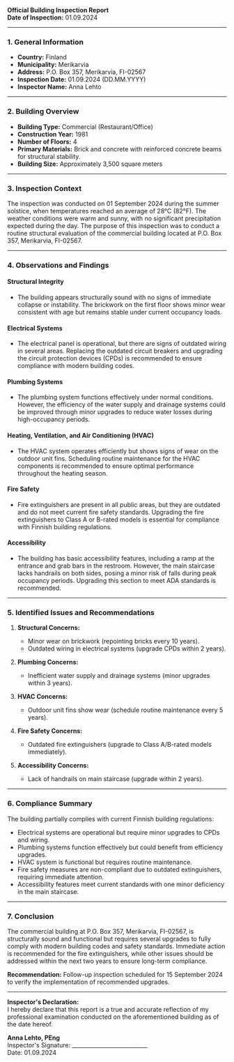 

**Official Building Inspection Report**  
**Date of Inspection:** 01.09.2024  

---

### **1. General Information**  
- **Country:** Finland  
- **Municipality:** Merikarvia  
- **Address:** P.O. Box 357, Merikarvia, FI-02567  
- **Inspection Date:** 01.09.2024 (DD.MM.YYYY)  
- **Inspector Name:** Anna Lehto  

---

### **2. Building Overview**  
- **Building Type:** Commercial (Restaurant/Office)  
- **Construction Year:** 1981  
- **Number of Floors:** 4  
- **Primary Materials:** Brick and concrete with reinforced concrete beams for structural stability.  
- **Building Size:** Approximately 3,500 square meters  

---

### **3. Inspection Context**  
The inspection was conducted on 01 September 2024 during the summer solstice, when temperatures reached an average of 28°C (82°F). The weather conditions were warm and sunny, with no significant precipitation expected during the day. The purpose of this inspection was to conduct a routine structural evaluation of the commercial building located at P.O. Box 357, Merikarvia, FI-02567.

---

### **4. Observations and Findings**  

#### **Structural Integrity**  
- The building appears structurally sound with no signs of immediate collapse or instability. The brickwork on the first floor shows minor wear consistent with age but remains stable under current occupancy loads.  

#### **Electrical Systems**  
- The electrical panel is operational, but there are signs of outdated wiring in several areas. Replacing the outdated circuit breakers and upgrading the circuit protection devices (CPDs) is recommended to ensure compliance with modern building codes.  

#### **Plumbing Systems**  
- The plumbing system functions effectively under normal conditions. However, the efficiency of the water supply and drainage systems could be improved through minor upgrades to reduce water losses during high-occupancy periods.  

#### **Heating, Ventilation, and Air Conditioning (HVAC)**  
- The HVAC system operates efficiently but shows signs of wear on the outdoor unit fins. Scheduling routine maintenance for the HVAC components is recommended to ensure optimal performance throughout the heating season.  

#### **Fire Safety**  
- Fire extinguishers are present in all public areas, but they are outdated and do not meet current fire safety standards. Upgrading the fire extinguishers to Class A or B-rated models is essential for compliance with Finnish building regulations.  

#### **Accessibility**  
- The building has basic accessibility features, including a ramp at the entrance and grab bars in the restroom. However, the main staircase lacks handrails on both sides, posing a minor risk of falls during peak occupancy periods. Upgrading this section to meet ADA standards is recommended.  

---

### **5. Identified Issues and Recommendations**  
1. **Structural Concerns:**  
   - Minor wear on brickwork (repointing bricks every 10 years).  
   - Outdated wiring in electrical systems (upgrade CPDs within 2 years).  

2. **Plumbing Concerns:**  
   - Inefficient water supply and drainage systems (minor upgrades within 3 years).  

3. **HVAC Concerns:**  
   - Outdoor unit fins show wear (schedule routine maintenance every 5 years).  

4. **Fire Safety Concerns:**  
   - Outdated fire extinguishers (upgrade to Class A/B-rated models immediately).  

5. **Accessibility Concerns:**  
   - Lack of handrails on main staircase (upgrade within 2 years).  

---

### **6. Compliance Summary**  
The building partially complies with current Finnish building regulations:  
- Electrical systems are operational but require minor upgrades to CPDs and wiring.  
- Plumbing systems function effectively but could benefit from efficiency upgrades.  
- HVAC system is functional but requires routine maintenance.  
- Fire safety measures are non-compliant due to outdated extinguishers, requiring immediate attention.  
- Accessibility features meet current standards with one minor deficiency in the main staircase.  

---

### **7. Conclusion**  
The commercial building at P.O. Box 357, Merikarvia, FI-02567, is structurally sound and functional but requires several upgrades to fully comply with modern building codes and safety standards. Immediate action is recommended for the fire extinguishers, while other issues should be addressed within the next two years to ensure long-term compliance.  

**Recommendation:** Follow-up inspection scheduled for 15 September 2024 to verify the implementation of recommended upgrades.  

---  
**Inspector's Declaration:**  
I hereby declare that this report is a true and accurate reflection of my professional examination conducted on the aforementioned building as of the date hereof.  

**Anna Lehto, PEng**  
Inspector's Signature: ___________________________  
Date: 01.09.2024